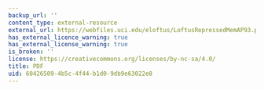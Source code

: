 ```yaml
---
backup_url: ''
content_type: external-resource
external_url: https://webfiles.uci.edu/eloftus/LoftusRepressedMemAP93.pdf
has_external_licence_warning: true
has_external_license_warning: true
is_broken: ''
license: https://creativecommons.org/licenses/by-nc-sa/4.0/
title: PDF
uid: 60426509-4b5c-4f44-b1d0-9db9e63022e8
---
```

